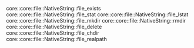 core::core::file::NativeString::file_exists
core::core::file::NativeString::file_stat
core::core::file::NativeString::file_lstat
core::core::file::NativeString::file_mkdir
core::core::file::NativeString::rmdir
core::core::file::NativeString::file_delete
core::core::file::NativeString::file_chdir
core::core::file::NativeString::file_realpath